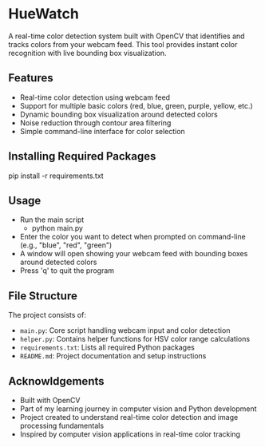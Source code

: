 # HueWatch

A real-time color detection system built with OpenCV that identifies and tracks colors from your webcam feed. This tool provides instant color recognition with live bounding box visualization.

## Features
- Real-time color detection using webcam feed
- Support for multiple basic colors (red, blue, green, purple, yellow, etc.)
- Dynamic bounding box visualization around detected colors
- Noise reduction through contour area filtering
- Simple command-line interface for color selection

## Installing Required Packages
pip install -r requirements.txt

## Usage
- Run the main script
  - python main.py
- Enter the color you want to detect when prompted on command-line (e.g., "blue", "red", "green")
- A window will open showing your webcam feed with bounding boxes around detected colors
- Press 'q' to quit the program
  
## File Structure
The project consists of:
- `main.py`: Core script handling webcam input and color detection
- `helper.py`: Contains helper functions for HSV color range calculations
- `requirements.txt`: Lists all required Python packages
- `README.md`: Project documentation and setup instructions

## Acknowldgements
- Built with OpenCV
- Part of my learning journey in computer vision and Python development
- Project created to understand real-time color detection and image processing fundamentals
- Inspired by computer vision applications in real-time color tracking
